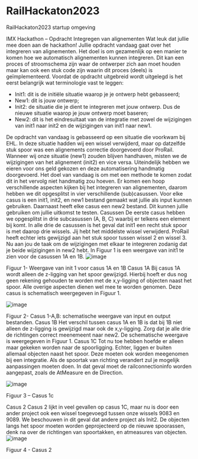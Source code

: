 # RailHackaton2023
RailHackaton2023 startup omgeving

IMX Hackathon – Opdracht Integregen van alignementen
Wat leuk dat jullie mee doen aan de hackathon! Jullie opdracht vandaag gaat over het integreren van alignementen. Het doel is om gezamenlijk op een manier te komen hoe we automatisch alignementen kunnen integreren. Dit kan een proces of stroomschema zijn waar de ontwerper zich aan moet houden maar kan ook een stuk code zijn waarin dit proces (deels) is geïmplementeerd.
Voordat de opdracht uitgebreid wordt uitgelegd is het eerst belangrijk wat terminologie vast te leggen:
-	Init1: dit is de initiële situatie waarop je je ontwerp hebt gebasseerd;
-	New1: dit is jouw ontwerp; 
-	Init2: de situatie die je dient te integreren met jouw ontwerp. Dus de nieuwe situatie waarop je jouw ontwerp moet baseren;
-	New2: dit is het eindresultaat van de integratie met zowel de wijzigingen van init1 naar init2 en de wijzigingen van init1 naar new1.

De opdracht van vandaag is gebasseerd op een situatie die voorkwam bij EHL. In deze situatie hadden wij een wissel verwijderd, maar op datzelfde stuk spoor was een alignements correctie doorgevoerd door ProRail. Wanneer wij onze situatie (new1) zouden blijven handhaven, misten we de wijzigingen van het alignement (init2) en vice versa. Uiteindelijk hebben we eieren voor ons geld gekozen en deze automatisering handmatig doorgevoerd.
Het doel van vandaag is om met een methode te komen zodat dit in het vervolg niet handmatig zou hoeven. Er komen een hoop verschillende aspecten kijken bij het integreren van alignementen, daarom hebben we dit opgesplitst in vier verschillende (sub)casussen. Voor elke casus is een init1, init2, en new1 bestand gemaakt wat jullie als input kunnen gebruiken. Daarnaast heeft elke casus een new2 bestand. Dit kunnen jullie gebruiken om jullie uitkomst te testen.
Casussen
De eerste casus hebben we opgesplitst in drie subcasussen (A, B, C) waarbij er telkens een element bij komt. In alle drie de casussen is het geval dat init1 een recht stuk spoor is met daarop drie wissels. Jij hebt het middelste wissel verwijderd. ProRail heeft echter iets gewijzigd aan het stuk spoor tussen wissel 2 en wissel 3. Nu aan jou de taak om de wijzigingen met elkaar te integreren zodanig dat je beide wijzigingen in new2 hebt. In Figuur 1 is een weergave van init1 te zien voor de casussen 1A en 1B.
 ![image](https://github.com/Sweco-NL/RailHackaton2023/assets/65706549/8013be2c-64fa-48cb-99da-9f82736729fc)

Figuur 1- Weergave van init 1 voor casus 1A en 1B
Casus 1A
Bij casus 1A wordt alleen de z-ligging van het spoor gewijzigd. Hierbij hoeft er dus nog geen rekening gehouden te worden met de x,y-ligging of objecten naast het spoor. Alle overige aspecten dienen wel mee te worden genomen. Deze casus is schematisch weergegeven in Figuur 1.

 ![image](https://github.com/Sweco-NL/RailHackaton2023/assets/65706549/e0d07621-785e-4892-994f-5e61a13606fa)

Figuur 2- Casus 1-A,B: schematische weergave van input en output bestanden.
Casus 1B
Het verschil tussen casus 1A en 1B is dat bij 1B niet alleen de z-ligging is gewijzigd maar ook de x,y-ligging. Zorg dat je alle drie de richtingen correct meenemeent naar new2. De schematische weergave is weergegeven in Figuur 1.
Casus 1C
Tot nu toe hebben hoefde er alleen maar gekeken worden naar de spoorligging. Echter, liggen er buiten allemaal objecten naast het spoor. Deze moeten ook worden meegenomen bij een integratie. Als de spoortak van richting verandert zul je mogelijk aanpassingen moeten doen. In dat geval moet de railconnectioninfo worden aangepast, zoals de AtMeasure en de Direction.
 
![image](https://github.com/Sweco-NL/RailHackaton2023/assets/65706549/939e1b90-fbd0-402c-a997-c3bfeb5910b7)

Figuur 3 – Casus 1c

Casus 2
Casus 2 lijkt in veel gevallen op casus 1C, maar nu is door een ander project ook een wissel toegevoegd tussen onze wissels 9083 en 9089. We beschouwen in dit geval dat andere project als Init2. De objecten langs het spoor moeten worden geprojecteerd op de nieuwe spoorassen, denk na over de richtingen van spoortakken, en atmeasures van objecten.
 ![image](https://github.com/Sweco-NL/RailHackaton2023/assets/65706549/0d7e0a23-d96d-4d41-8cfc-56aec843ad49)

Figuur 4 - Casus 2



